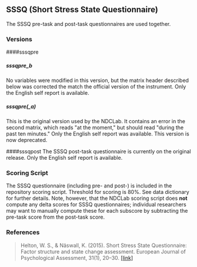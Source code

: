 ## SSSQ (Short Stress State Questionnaire)

The SSSQ pre-task and post-task questionnaires are used together.

### Versions
####sssqpre
##### sssqpre_b
No variables were modified in this version, but the matrix header described below was corrected the match the official version of the instrument. Only the English self report is available.

##### sssqpre(_a)
This is the original version used by the NDCLab. It contains an error in the second matrix, which reads "at the moment," but should read "during the past ten minutes." Only the English self report was available. This version is now deprecated.

####sssqpost
The SSSQ post-task questionnaire is currently on the original release. Only the English self report is available.


### Scoring Script
The SSSQ questionnaire (including pre- and post-) is included in the repository scoring script. Threshold for scoring is 80%. See data dictionary for further details. Note, however, that the NDCLab scoring script does **not** compute any delta scores for SSSQ questionnaires; individual researchers may want to manually compute these for each subscore by subtracting the pre-task score from the post-task score.


### References
> Helton, W. S., & Näswall, K. (2015). Short Stress State Questionnaire: Factor structure and state change assessment. European Journal of Psychological Assessment, 31(1), 20–30. [[link]](https://psycnet.apa.org/record/2014-09900-001)